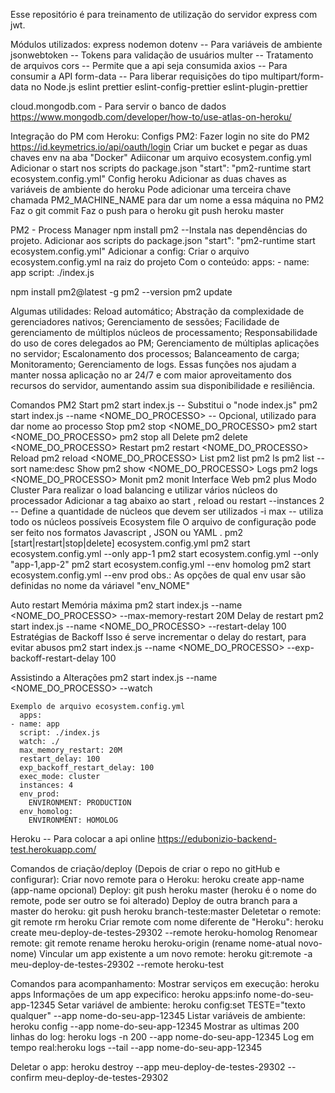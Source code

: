 Esse repositório é para treinamento de utilização do servidor express com jwt.

Módulos utilizados:
express
nodemon
dotenv -- Para variáveis de ambiente
jsonwebtoken -- Tokens para validação de usuários
multer -- Tratamento de arquivos
cors -- Permite que a api seja consumida
axios -- Para consumir a API
form-data -- Para liberar requisições do tipo multipart/form-data no Node.js
eslint
prettier
eslint-config-prettier
eslint-plugin-prettier

cloud.mongodb.com - Para servir o banco de dados
  https://www.mongodb.com/developer/how-to/use-atlas-on-heroku/

Integração do PM com Heroku:
  Configs PM2:
    Fazer login no site do PM2
      https://id.keymetrics.io/api/oauth/login
    Criar um bucket e pegar as duas chaves env na aba "Docker"
    Adiiconar um arquivo ecosystem.config.yml
    Adicionar o start nos scripts do package.json
      "start": "pm2-runtime start ecosystem.config.yml"
  Config heroku
    Adicionar as duas chaves as variáveis de ambiente do heroku
    Pode adicionar uma terceira chave chamada PM2_MACHINE_NAME para dar um nome a essa máquina no PM2
    Faz o git commit
    Faz o push para o heroku
      git push heroku master

PM2 - Process Manager
  npm install pm2 --Instala nas dependências do projeto.
    Adicionar aos scripts do package.json
      "start": "pm2-runtime start ecosystem.config.yml"
    Adicionar a config:
      Criar o arquivo ecosystem.config.yml na raiz do projeto
      Com o conteúdo:
        apps:
        - name: app
          script: ./index.js

  npm install pm2@latest -g
  pm2 --version
  pm2 update

  Algumas utilidades:
    Reload automático;
    Abstração da complexidade de gerenciadores nativos;
    Gerenciamento de sessões;
    Facilidade de gerenciamento de múltiplos núcleos de processamento;
    Responsabilidade do uso de cores delegados ao PM;
    Gerenciamento de múltiplas aplicações no servidor;
    Escalonamento dos processos;
    Balanceamento de carga;
    Monitoramento;
    Gerenciamento de logs.
    Essas funções nos ajudam a manter nossa aplicação no ar 24/7 e com maior aproveitamento dos recursos do servidor, aumentando assim sua disponibilidade e resiliência.

  Comandos PM2
    Start
      pm2 start index.js -- Substitui o "node index.js"
      pm2 start index.js --name <NOME_DO_PROCESSO> -- Opcional, utilizado para dar nome ao processo
    Stop
      pm2 stop <NOME_DO_PROCESSO>
      pm2 start <NOME_DO_PROCESSO>
      pm2 stop all
    Delete
      pm2 delete <NOME_DO_PROCESSO>
    Restart
      pm2 restart <NOME_DO_PROCESSO>
    Reload
      pm2 reload <NOME_DO_PROCESSO>
    List
      pm2 list
      pm2 ls
      pm2 list --sort name:desc
    Show
      pm2 show <NOME_DO_PROCESSO>
    Logs
      pm2 logs <NOME_DO_PROCESSO>
    Monit
      pm2 monit
    Interface Web
      pm2 plus
    Modo Cluster
      Para realizar o load balancing e utilizar vários núcleos do processador
      Adicionar a tag abaixo ao start , reload ou restart
        --instances 2  -- Define a quantidade de núcleos que devem ser utilizados
        -i max -- utiliza todo os núcleos possíveis
  Ecosystem file
    O arquivo de configuração pode ser feito nos formatos Javascript , JSON ou YAML .
    pm2 [start|restart|stop|delete] ecosystem.config.yml
    pm2 start ecosystem.config.yml --only app-1
    pm2 start ecosystem.config.yml --only "app-1,app-2"
    pm2 start ecosystem.config.yml --env homolog
    pm2 start ecosystem.config.yml --env prod
      obs.: As opções de qual env usar são definidas no nome da váriavel "env_NOME"

  Auto restart
    Memória máxima
      pm2 start index.js --name <NOME_DO_PROCESSO> --max-memory-restart 20M
    Delay de restart
      pm2 start index.js --name <NOME_DO_PROCESSO> --restart-delay 100
    Estratégias de Backoff
      Isso é serve incrementar o delay do restart, para evitar abusos
      pm2 start index.js --name <NOME_DO_PROCESSO> --exp-backoff-restart-delay 100

  Assistindo a Alterações
    pm2 start index.js --name <NOME_DO_PROCESSO> --watch

    Exemplo de arquivo ecosystem.config.yml
      apps:
    - name: app
      script: ./index.js
      watch: ./
      max_memory_restart: 20M
      restart_delay: 100
      exp_backoff_restart_delay: 100
      exec_mode: cluster
      instances: 4
      env_prod:
        ENVIRONMENT: PRODUCTION
      env_homolog:
        ENVIRONMENT: HOMOLOG

Heroku -- Para colocar a api online
  https://edubonizio-backend-test.herokuapp.com/

  Comandos de criação/deploy (Depois de criar o repo no gitHub e configurar):
    Criar novo remote para o Heroku: heroku create app-name (app-name opcional)
    Deploy: git push heroku master (heroku é o nome do remote, pode ser outro se foi alterado)
    Deploy de outra branch para a master do heroku: git push heroku branch-teste:master
    Deletetar o remote: git remote rm heroku
    Criar remote com nome diferente de "Heroku": heroku create meu-deploy-de-testes-29302 --remote heroku-homolog
    Renomear remote: git remote rename heroku heroku-origin (rename nome-atual novo-nome)
    Vincular um app existente a um novo remote: heroku git:remote -a meu-deploy-de-testes-29302 --remote heroku-test
  
  Comandos para acompanhamento:
    Mostrar serviços em execução: heroku apps
    Informações de um app expecifico: heroku apps:info nome-do-seu-app-12345
    Setar variável de ambiente: heroku config:set TESTE="texto qualquer" --app nome-do-seu-app-12345
    Listar variáveis de ambiente: heroku config --app nome-do-seu-app-12345
    Mostrar as ultimas 200 linhas do log: heroku logs -n 200 --app nome-do-seu-app-12345
    Log em tempo real:heroku logs --tail --app nome-do-seu-app-12345
  
  Deletar o app:
    heroku destroy --app meu-deploy-de-testes-29302 --confirm meu-deploy-de-testes-29302
